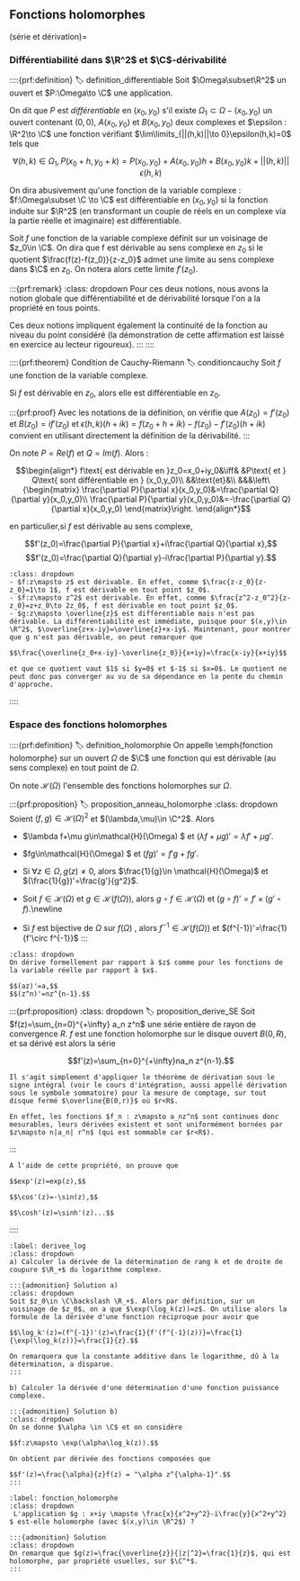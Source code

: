 
## Fonctions holomorphes
$\newcommand{\R}{\mathbb{R}}$
$\newcommand{\Q}{\mathbb{Q}}$
$\newcommand{\N}{\mathbb{N}}$
$\newcommand{\C}{\mathbb{C}}$
$\newcommand{\Z}{\mathbb{Z}}$

(série et dérivation)=
### Différentiabilité dans $\R^2$ et $\C$-dérivabilité


::::{prf:definition}
:label: definition_differentiable
Soit $\Omega\subset\R^2$ un ouvert et $P:\Omega\to \C$ une application.

On dit que $P$ est _différentiable_ en $(x_0,y_0)$ s'il existe $\Omega_1\subset\Omega-(x_0,y_0)$ un ouvert contenant  $(0,0)$, $A(x_0,y_0)$ et $B(x_0,y_0)$ deux complexes et $\epsilon : \R^2\to \C$ une fonction vérifiant $\lim\limits_{||(h,k)||\to 0}\epsilon(h,k)=0$ tels que

$$\forall (h,k)\in \Omega_1, P(x_0+h,y_0+k)= P(x_0,y_0) +A(x_0,y_0)h + B(x_0,y_0)k + ||(h,k)||\epsilon(h,k)$$

On dira abusivement qu'une fonction de la variable complexe : $f:\Omega\subset \C \to \C$ est différentiable en $(x_0,y_0)$ si la fonction induite sur $\R^2$ (en transformant un couple de réels en un complexe via la partie réelle et imaginaire) est différentiable.

Soit $f$ une fonction de la variable complexe définit sur un voisinage de $z_0\in \C$. On dira que f est dérivable au sens complexe en $z_0$ si le quotient $\frac{f(z)-f(z_0)}{z-z_0}$ admet une limite au sens complexe dans $\C$ en $z_0$. On notera alors cette limite $f'(z_0)$. 

:::{prf:remark}
:class: dropdown
Pour ces deux notions, nous avons la notion globale que différentiabilité et de dérivabilité lorsque l'on a la propriété en tous points.

Ces deux notions impliquent également la continuité de la fonction au niveau du point considéré (la démonstration de cette affirmation est laissé en exercice au lecteur rigoureux).
:::
::::

::::{prf:theorem} Condition de Cauchy-Riemann
:label: conditioncauchy
Soit $f$ une fonction de la variable complexe.

Si $f$ est dérivable en $z_0$, alors elle est différentiable en $z_0$.

:::{prf:proof}
Avec les notations de la définition, on vérifie que $A(z_0)=f'(z_0)$ et $B(z_0)=i f'(z_0)$ et $\epsilon(h,k) (h+ik)=f(z_0+h+ik)-f(z_0) - f'(z_0)(h+ik)$ convient en utilisant directement la définition de la dérivabilité.
:::


On note $P=Re(f)$ et $Q=Im(f)$.
Alors :

$$\begin{align*}
        f\text{ est dérivable en }z_0=x_0+iy_0&\iff& &P\text{ et } Q\text{ sont différentiable en } (x_0,y_0)\\
        &&\text{et}&\\
        &&&\left\{\begin{matrix}
            \frac{\partial P}{\partial x}(x_0,y_0)&=\frac{\partial Q}{\partial y}(x_0,y_0)\\
            \frac{\partial P}{\partial y}(x_0,y_0)&=-\frac{\partial Q}{\partial x}(x_0,y_0)
        \end{matrix}\right.
    \end{align*}$$

en particulier,si $f$ est dérivable au sens complexe,

$$f'(z_0)=\frac{\partial P}{\partial x}+i\frac{\partial Q}{\partial x},$$
$$f'(z_0)=\frac{\partial Q}{\partial y}-i\frac{\partial P}{\partial y}.$$

```{prf:example} Exemples et contre-exemples
:class: dropdown
- $f:z\mapsto z$ est dérivable. En effet, comme $\frac{z-z_0}{z-z_0}=1\to 1$, f est dérivable en tout point $z_0$.
- $f:z\mapsto z^2$ est dérivable. En effet, comme $\frac{z^2-z_0^2}{z-z_0}=z+z_0\to 2z_0$, f est dérivable en tout point $z_0$.
- $g:z\mapsto \overline{z}$ est différentiable mais n'est pas dérivable. La différentiabilité est immédiate, puisque pour $(x,y)\in \R^2$, $\overline{z+x-iy}=\overline{z}+x-iy$. Maintenant, pour montrer que g n'est pas dérivable, on peut remarquer que

$$\frac{\overline{z_0+x-iy}-\overline{z_0}}{x+iy}=\frac{x-iy}{x+iy}$$

et que ce quotient vaut $1$ si $y=0$ et $-1$ si $x=0$. Le quotient ne peut donc pas converger au vu de sa dépendance en la pente du chemin d'approche.
```

::::


### Espace des fonctions holomorphes

::::{prf:definition}
:label: definition_holomorphie
On appelle \emph{fonction holomorphe} sur un ouvert $\Omega$ de $\C$ une fonction qui est dérivable (au sens complexe) en tout point de $\Omega$.

On note $\mathcal{H}(\Omega)$ l'ensemble des fonctions holomorphes sur $\Omega$.

:::{prf:proposition}
:label: proposition_anneau_holomorphe
:class: dropdown
Soient $(f,g)\in \mathcal{H}(\Omega)^2$ et $(\lambda,\mu)\in \C^2$. Alors
- $\lambda f+\mu g\in\mathcal{H}(\Omega) $ et $(\lambda f+\mu g)'=\lambda f'+\mu g'$.
- $fg\in\mathcal{H}(\Omega) $ et $(fg)'=f'g+fg'$.
- Si $\forall z\in \Omega, g(z)\neq0$, alors $\frac{1}{g}\in \mathcal{H}(\Omega)$ et $(\frac{1}{g})'=\frac{g'}{g^2}$.

- Soit $f\in \mathcal{H}(\Omega)$ et $g\in \mathcal{H}(f(\Omega))$, alors $g\circ f \in \mathcal{H}(\Omega)$  et $(g\circ f)'=f'\times (g'\circ f)$.\newline
- Si $f$ est bijective de $\Omega$ sur $f (\Omega)$ , alors $f^{-1}\in \mathcal{H}(f(\Omega))$ et $(f^{-1})'=\frac{1}{f'\circ f^{-1}}$
:::

```{prf:example} Exemple des fonctions algébriques
:class: dropdown
On dérive formellement par rapport à $z$ comme pour les fonctions de la variable réelle par rapport à $x$.

$$(az)'=a,$$
$$(z^n)'=nz^{n-1}.$$
```
:::{prf:proposition}
:class: dropdown
:label: proposition_derive_SE
Soit $f(z)=\sum_{n=0}^{+\infty} a_n z^n$ une série entière de rayon de convergence $R$.
$f$ est une fonction holomorphe sur le disque ouvert $B(0,R)$, et sa dérivé est alors la série

$$f'(z)=\sum_{n=0}^{+\infty}na_n z^{n-1}.$$
```{prf:proof}
Il s'agit simplement d'appliquer le théorème de dérivation sous le signe intégral (voir le cours d'intégration, aussi appellé dérivation sous le symbole sommatoire) pour la mesure de comptage, sur tout disque fermé $\overline{B(0,r)}$ où $r<R$.

En effet, les fonctions $f_n : z\mapsto a_nz^n$ sont continues donc mesurables, leurs dérivées existent et sont uniformément bornées par $z\mapsto n|a_n| r^n$ (qui est sommable car $r<R$).
```
:::

```{prf:remark}
A l'aide de cette propriété, on prouve que

$$exp'(z)=exp(z),$$

$$\cos'(z)=-\sin(z),$$

$$\cosh'(z)=\sinh'(z)...$$
```

::::

```{exercise}
:label: derivee_log
:class: dropdown
a) Calculer la dérivée de la détermination de rang k et de droite de coupure $\R_+$ du logarithme complexe. 

:::{admonition} Solution a)
:class: dropdown
Soit $z_0\in \C\backslash \R_+$. Alors par définition, sur un voisinage de $z_0$, on a que $\exp(\log_k(z))=z$. On utilise alors la formule de la dérivée d'une fonction réciproque pour avoir que

$$\log_k'(z)=(f^{-1})'(z)=\frac{1}{f'(f^{-1}(z))}=\frac{1}{\exp(\log_k(z))}=\frac{1}{z}.$$

On remarquera que la constante additive dans le logarithme, dû à la détermination, a disparue.
:::

b) Calculer la dérivée d'une détermination d'une fonction puissance complexe. 

:::{admonition} Solution b)
:class: dropdown
On se donne $\alpha \in \C$ et on considère

$$f:z\mapsto \exp(\alpha\log_k(z)).$$

On obtient par dérivée des fonctions composées que 

$$f'(z)=\frac{\alpha}{z}f(z) = "\alpha z^{\alpha-1}".$$ 
:::

```

```{exercise}
:label: fonction_holomorphe
:class: dropdown
 L'application $g : x+iy \mapsto \frac{x}{x^2+y^2}-i\frac{y}{x^2+y^2} $ est-elle holomorphe (avec $(x,y)\in \R^2$) ? 

:::{admonition} Solution 
:class: dropdown
On remarque que $g(z)=\frac{\overline{z}}{|z|^2}=\frac{1}{z}$, qui est holomorphe, par propriété usuelles, sur $\C^*$.
:::

```